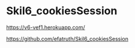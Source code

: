 # Skil6_cookiesSession
https://v6-vef1.herokuapp.com/

https://github.com/efatruth/Skil6_cookiesSession
